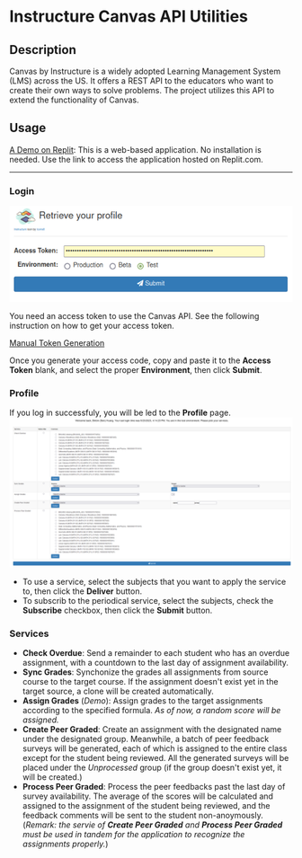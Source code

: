 # Instructure Canvas API Utilities
## Description
  Canvas by Instructure is a widely adopted Learning Management System (LMS) across the US. It offers a REST API to the educators who want to create their own ways to solve problems. The project utilizes this API to extend the functionality of Canvas.
## Usage

<a href='https://canvas-api-utility.manifold1985.repl.co' target='_blank'>A Demo on Replit</a>:
This is a web-based application. No installation is needed. Use the link to access the application hosted on Replit.com.

---
### Login
![Login page](https://github.com/benhuangbmj/canvasApiUtility/blob/826532012c1de939d65b57601614c6b8df8e39db/img/Login.png)

You need an access token to use the Canvas API. See the following instruction on how to get your access token.

[Manual Token Generation](https://canvas.instructure.com/doc/api/file.oauth.html#manual-token-generation)

Once you generate your access code, copy and paste it to the **Access Token** blank, and select the proper **Environment**, then click **Submit**.

### Profile
If you log in successfuly, you will be led to the **Profile** page.
![Profile page](https://github.com/benhuangbmj/canvasApiUtility/blob/826532012c1de939d65b57601614c6b8df8e39db/img/profile.PNG)
- To use a service, select the subjects that you want to apply the service to, then click the **Deliver** button.
- To subscrib to the periodical service, select the subjects, check the **Subscribe** checkbox, then click the **Submit** button.

### Services
- **Check Overdue**: Send a remainder to each student who has an overdue assignment, with a countdown to the last day of assignment availability.
- **Sync Grades**: Synchonize the grades all assignments from source course to the target course. If the assignment doesn't exist yet in the target source, a clone will be created automatically.
- **Assign Grades** (*Demo*): Assign grades to the target assignments according to the specified formula. *As of now, a random score will be assigned.*
- **Create Peer Graded**: Create an assignment with the designated name under the designated group. Meanwhile, a batch of peer feedback surveys will be generated, each of which is assigned to the entire class except for the student being reviewed. All the generated surveys will be placed under the *Unprocessed* group (if the group doesn't exist yet, it will be created.)
- **Process Peer Graded**: Process the peer feedbacks past the last day of survey availability. The average of the scores will be calculated and assigned to the assignment of the student being reviewed, and the feedback comments will be sent to the student non-anoymously.<br /> 
(*Remark: the servie of **Create Peer Graded** and **Process Peer Graded** must be used in tandem for the application to recognize the assignments properly.*)
